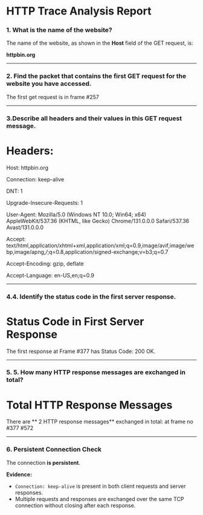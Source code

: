 # HTTP Trace Analysis Report

### 1. What is the name of the website?

The name of the website, as shown in the **Host** field of the GET request, is:

**httpbin.org**

---

### 2. Find the packet that contains the first GET request for the website you have accessed.
The first get request is in frame #257


---

### 3.Describe all headers and their values in this GET request message.

# Headers:
Host: httpbin.org

Connection: keep-alive

DNT: 1

Upgrade-Insecure-Requests: 1

User-Agent: Mozilla/5.0 (Windows NT 10.0; Win64; x64) AppleWebKit/537.36 (KHTML, like Gecko) Chrome/131.0.0.0 Safari/537.36 Avast/131.0.0.0

Accept: text/html,application/xhtml+xml,application/xml;q=0.9,image/avif,image/webp,image/apng,*/*;q=0.8,application/signed-exchange;v=b3;q=0.7

Accept-Encoding: gzip, deflate

Accept-Language: en-US,en;q=0.9

---

### 4.4. Identify the status code in the first server response.

# Status Code in First Server Response
The first response  at Frame #377 has Status Code: 200 OK.

---

### 5. 5. How many HTTP response messages are exchanged in total?

# Total HTTP Response Messages

There are ** 2 HTTP response messages** exchanged in total:
at frame no
#377
#572


---

### 6. Persistent Connection Check

The connection **is persistent**.

**Evidence:**

- `Connection: keep-alive` is present in both client requests and server responses.
- Multiple requests and responses are exchanged over the same TCP connection without closing after each response.
